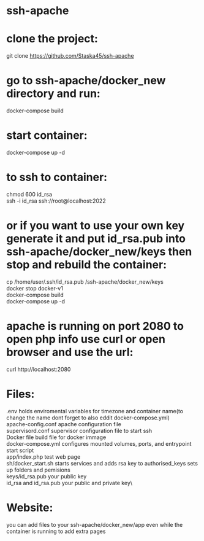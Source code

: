 # ssh-apache
# clone the project:
git clone https://github.com/Staska45/ssh-apache
# go to ssh-apache/docker_new directory and run:
docker-compose build
# start container:
docker-compose up -d
# to ssh to container:
chmod 600 id_rsa\
ssh -i id_rsa ssh://root@localhost:2022
# or if you want to use your own key generate it and put id_rsa.pub into ssh-apache/docker_new/keys then stop and rebuild the container:
cp /home/user/.ssh/id_rsa.pub /ssh-apache/docker_new/keys\
docker stop docker-v1\
docker-compose build\
docker-compose up -d
# apache is running on port 2080 to open php info use curl or open browser and use the url:
curl http://localhost:2080
# Files:
.env holds enviromental variables for timezone and container name(to change the name dont forget to also eddit docker-compose.yml)\
apache-config.conf apache configuration file\
supervisord.conf supervisor configuration file to start ssh\
Docker file build file for docker immage\
docker-compose.yml configures mounted volumes, ports, and entrypoint start script\
app/index.php test web page\
sh/docker_start.sh starts services and adds rsa key to authorised_keys sets up folders and pemisions\
keys/id_rsa.pub your public key\
id_rsa and id_rsa.pub your public and private key\
# Website:
you can add files to your ssh-apache/docker_new/app even while the container is running to add extra pages

